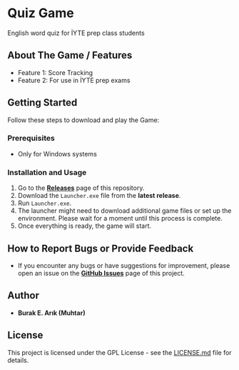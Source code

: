 # Quiz Game
English word quiz for İYTE prep class students

## About The Game / Features

* Feature 1: Score Tracking
* Feature 2: For use in İYTE prep exams

## Getting Started

Follow these steps to download and play the Game:

 ### Prerequisites

 * Only for Windows systems

### Installation and Usage

1.  Go to the [**Releases**]([link-to-your-github-releases-page](https://github.com/BurakEArik/quiz-game/releases)) page of this repository.
2.  Download the `Launcher.exe` file from the **latest release**.
3.  Run `Launcher.exe`.
4.  The launcher might need to download additional game files or set up the environment. Please wait for a moment until this process is complete.
5.  Once everything is ready, the game will start.

## How to Report Bugs or Provide Feedback

* If you encounter any bugs or have suggestions for improvement, please open an issue on the [**GitHub Issues**]([link-to-your-github-issues-page](https://github.com/BurakEArik/quiz-game/issues)) page of this project.


## Author

* **Burak E. Arık (Muhtar)**

## License

This project is licensed under the GPL License - see the [LICENSE.md](LICENSE.md) file for details.
